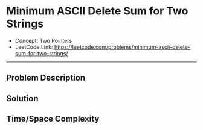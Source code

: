 # Minimum ASCII Delete Sum for Two Strings

- Concept: Two Pointers
- LeetCode Link: https://leetcode.com/problems/minimum-ascii-delete-sum-for-two-strings/

---

## Problem Description

## Solution

## Time/Space Complexity

